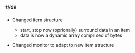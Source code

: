 ##### 11/09
- Changed item structure
    - start, stop now (oprionally) surround data in an item
    - data is now a dynamic array comprised of bytes

- Changed monitor to adapt to new item structure